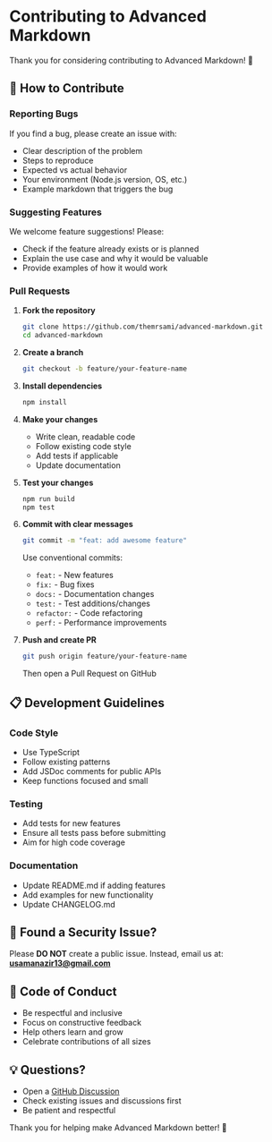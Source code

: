 # Contributing to Advanced Markdown

Thank you for considering contributing to Advanced Markdown! 🎉

## 🤝 How to Contribute

### Reporting Bugs

If you find a bug, please create an issue with:
- Clear description of the problem
- Steps to reproduce
- Expected vs actual behavior
- Your environment (Node.js version, OS, etc.)
- Example markdown that triggers the bug

### Suggesting Features

We welcome feature suggestions! Please:
- Check if the feature already exists or is planned
- Explain the use case and why it would be valuable
- Provide examples of how it would work

### Pull Requests

1. **Fork the repository**
   ```bash
   git clone https://github.com/themrsami/advanced-markdown.git
   cd advanced-markdown
   ```

2. **Create a branch**
   ```bash
   git checkout -b feature/your-feature-name
   ```

3. **Install dependencies**
   ```bash
   npm install
   ```

4. **Make your changes**
   - Write clean, readable code
   - Follow existing code style
   - Add tests if applicable
   - Update documentation

5. **Test your changes**
   ```bash
   npm run build
   npm test
   ```

6. **Commit with clear messages**
   ```bash
   git commit -m "feat: add awesome feature"
   ```
   
   Use conventional commits:
   - `feat:` - New features
   - `fix:` - Bug fixes
   - `docs:` - Documentation changes
   - `test:` - Test additions/changes
   - `refactor:` - Code refactoring
   - `perf:` - Performance improvements

7. **Push and create PR**
   ```bash
   git push origin feature/your-feature-name
   ```
   Then open a Pull Request on GitHub

## 📋 Development Guidelines

### Code Style
- Use TypeScript
- Follow existing patterns
- Add JSDoc comments for public APIs
- Keep functions focused and small

### Testing
- Add tests for new features
- Ensure all tests pass before submitting
- Aim for high code coverage

### Documentation
- Update README.md if adding features
- Add examples for new functionality
- Update CHANGELOG.md

## 🐛 Found a Security Issue?

Please **DO NOT** create a public issue. Instead, email us at:
**usamanazir13@gmail.com**

## 📜 Code of Conduct

- Be respectful and inclusive
- Focus on constructive feedback
- Help others learn and grow
- Celebrate contributions of all sizes

## 💡 Questions?

- Open a [GitHub Discussion](https://github.com/themrsami/advanced-markdown/discussions)
- Check existing issues and discussions first
- Be patient and respectful

Thank you for helping make Advanced Markdown better! 🚀
